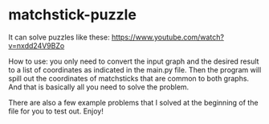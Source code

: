 # matchstick-puzzle
It can solve puzzles like these: https://www.youtube.com/watch?v=nxdd24V9BZo

How to use: you only need to convert the input graph and the desired result to a list of coordinates as indicated in the main.py file. Then the program will spill out the coordinates of matchsticks that are common to both graphs. And that is basically all you need to solve the problem.

There are also a few example problems that I solved at the beginning of the file for you to test out. Enjoy!